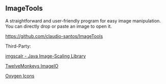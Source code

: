 <html><body>
<h2>ImageTools</h2>
<p>A straightforward and user-friendly program for easy image manipulation. You can directly drop or paste an image to open it.</p>
<p><a href="https://github.com/claudio-santos/ImageTools">https://github.com/claudio-santos/ImageTools</a></p>
<p>Third-Party:</p>
<p><a href="https://github.com/rkalla/imgscalr">imgscalr - Java Image-Scaling Library</a></p>
<p><a href="https://haraldk.github.io/TwelveMonkeys">TwelveMonkeys ImageIO</a></p>
<p><a href="https://github.com/KDE/oxygen-icons">Oxygen Icons</a></p>
</body></html>